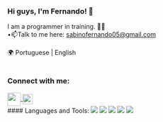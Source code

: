 ### Hi guys, I'm Fernando! 👾

I am a programmer in training. 🧑‍💻
<br>
•📫Talk to me here: sabinofernando05@gmail.com
<br>
<br>
🌍 Portuguese | English
<br>
<br>
### Connect with me:
<a href="https://www.linkedin.com/in/fernando-sabino-da-silva-carneiro-495220305/">
<img src="https://github.com/user-attachments/assets/11784568-8a11-4bf5-b48b-18409ba6f566" align="center" width="30px">
</a>
<a href="https://www.instagram.com/_nandosabino/">
  <img src="https://github.com/user-attachments/assets/051e4dfe-b62d-4985-8762-629b059c465e" align="center" width="23px"> 
</a>
<br>
#### Languages and Tools:
<img src="https://img.shields.io/badge/JavaScript-F7DF1E?style=for-the-badge&logo=javascript&logoColor=black"> <img src="https://img.shields.io/badge/React-20232A?style=for-the-badge&logo=react&logoColor=61DAFB"> <img src="https://img.shields.io/badge/Node.js-43853D?style=for-the-badge&logo=node.js&logoColor=white">  <img src="https://img.shields.io/badge/GIT-E44C30?style=for-the-badge&logo=git&logoColor=white"> <img src="https://img.shields.io/badge/Bootstrap-563D7C?style=for-the-badge&logo=bootstrap&logoColor=white">
